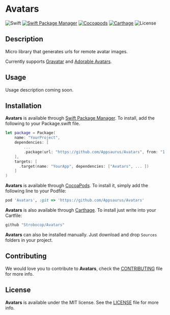 # Avatars

![Swift](http://img.shields.io/badge/swift-4.1-orange.svg)
[![Swift Package Manager](https://img.shields.io/badge/SPM-compatible-4BC51D.svg?style=flat)](https://swift.org/package-manager/)
[![Cocoapods](https://img.shields.io/badge/Cocoapods-compatible-4BC51D.svg?style=flat)](https://github.com/Carthage/Carthage)
[![Carthage](https://img.shields.io/badge/Carthage-compatible-4BC51D.svg?style=flat)](https://github.com/Carthage/Carthage)
![License](http://img.shields.io/badge/license-MIT-CCCCCC.svg)
## Description

Micro library that generates urls for remote avatar images.

Currently supports [Gravatar](https://www.gravatar.com) and [Adorable Avatars](http://avatars.adorable.io).

## Usage

Usage description coming soon.

## Installation

**Avatars** is available through [Swift Package Manager](https://swift.org/package-manager/). To install, add the following to your Package.swift file.

```swift
let package = Package(
    name: "YourProject",
    dependencies: [
        ...
        .package(url: "https://github.com/Appsaurus/Avatars", from: "1.0.0"),
    ],
    targets: [
      .target(name: "YourApp", dependencies: ["Avatars", ... ])
    ]
)
```

**Avatars** is available through [CocoaPods](http://cocoapods.org). To install
it, simply add the following line to your Podfile:

```ruby
pod 'Avatars', :git => 'https://github.com/Appsaurus/Avatars'
```

**Avatars** is also available through [Carthage](https://github.com/Carthage/Carthage).
To install just write into your Cartfile:

```ruby
github "Strobocop/Avatars"
```

**Avatars** can also be installed manually. Just download and drop `Sources` folders in your project.

## Contributing

We would love you to contribute to **Avatars**, check the [CONTRIBUTING](github.com/Strobocop/Avatars/blob/master/CONTRIBUTING.md) file for more info.

## License

**Avatars** is available under the MIT license. See the [LICENSE](github.com/Strobocop/Avatars/blob/master/LICENSE.md) file for more info.
